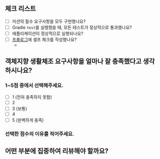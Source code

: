 <!-- 

## 코드 리뷰 팁

- 코드와 관련된 질문이 있다면, PR 본문에 적기 보다는 해당 코드를 선택하고 코멘트를 남겨주세요.
  - [참고: Adding comments to a pull request](https://docs.github.com/en/pull-requests/collaborating-with-pull-requests/reviewing-changes-in-pull-requests/commenting-on-a-pull-request#adding-comments-to-a-pull-request)

-->

## 체크 리스트

- [ ] 미션의 필수 요구사항을 모두 구현했나요?
- [ ] Gradle `test`를 실행했을 때, 모든 테스트가 정상적으로 통과했나요?
- [ ] 애플리케이션이 정상적으로 실행되나요?
- [ ] [프롤로그](https://prolog.techcourse.co.kr)에 셀프 체크를 작성했나요?
    - <!-- 작성한 셀프 체크의 링크를 남겨주세요. -->

## 객체지향 생활체조 요구사항을 얼마나 잘 충족했다고 생각하시나요?

### 1~5점 중에서 선택해주세요.

- [ ] 1 (전혀 충족하지 못함)
- [ ] 2
- [ ] 3 (보통)
- [ ] 4
- [ ] 5 (완벽하게 충족)

### 선택한 점수의 이유를 적어주세요.

<!-- 이유 작성 -->

## 어떤 부분에 집중하여 리뷰해야 할까요?

<!-- 리뷰어가 효과적으로 피드백할 수 있도록 중점적으로 피드백받고 싶은 내용을 공유해주세요.  
예를 들어, 가장 고민했던 점이나 여전히 어려운 부분, 그리고 이에 대한 생각을 적을 수 있습니다. -->

